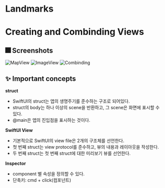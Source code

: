 # Landmarks



# Creating and Combinding Views

## :fireworks: Screenshots
![MapView](https://user-images.githubusercontent.com/68676844/164131805-544aa444-e5b4-44fd-87ec-fd7b3afd15ae.png)
![ImageView](https://user-images.githubusercontent.com/68676844/164131808-fae3ea59-396e-4464-9411-4e3b004ab708.png)
![Combinding](https://user-images.githubusercontent.com/68676844/164131810-9837d557-a8e2-4b05-a9d7-e343254e4a4c.png)

## :sparkles: Important concepts

**struct**
- SwiftUI의 struct는 앱의 생명주기를 준수하는 구조로 되어있다. 
- struct의 body는 하나 이상의 scene을 반환하고, 그 scene은 화면에 표시할 수 있다. 
- @main은 앱의 진입점을 표시하는 것이다.



**SwiftUI View**
- 기본적으로 SwiftUI의 view file은 2개의 구조체를 선언한다. 
- 첫 번째 struct는 view protocol를 준수하고, 뷰의 내용과 레이아웃을 작성한다. 
- 두 번째 struct는 첫 번째 struct에 대한 미리보기 뷰를 선언한다.



**Inspector**
- component 별 속성을 정의할 수 있다.
- 단축키: cmd + click(컴포넌트)
